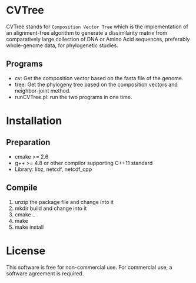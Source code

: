 # CVTree
 
CVTree stands for `Composition Vector Tree` which is the implementation
of an alignment-free algorithm to generate a dissimilarity matrix from
comparatively large collection of DNA or Amino Acid sequences,
preferably whole-genome data, for phylogenetic studies.

Programs
------ 
* cv:  Get the composition vector based on the fasta file of the genome.
* tree:  Get the phylogeny tree based on the composition vectors and
  neighbor-joint method.
* runCVTree.pl: run the two programs in one time.

# Installation

Preparation
------
* cmake >= 2.6
* g++ >= 4.8 or other compilor supporting C++11 standard
* Library: libz, netcdf, netcdf_cpp

Compile
------
1. unzip the package file and change into it
2. mkdir build and change into it
3. cmake ..
4. make
5. make install

# License

This software is free for non-commercial use. For commercial use,
a software agreement is required.
